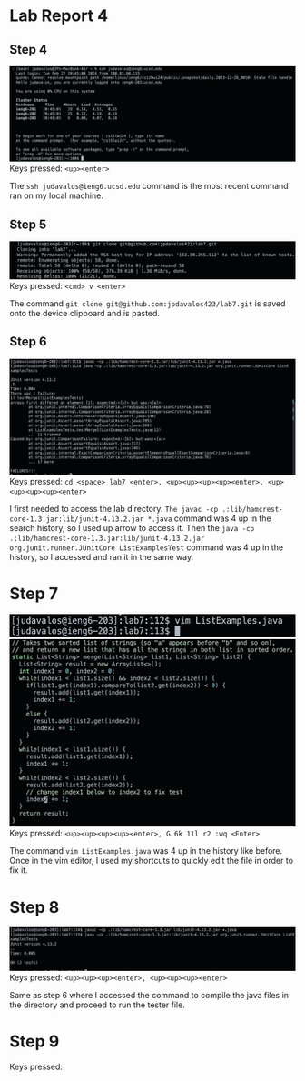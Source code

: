 # Lab Report 4

## Step 4

![Image](lab-report-4-pics/step4.png)
Keys pressed: `<up><enter>`

The `ssh judavalos@ieng6.ucsd.edu` command is the most recent command ran on my local machine.

## Step 5

![Image](lab-report-4-pics/step5.png)
Keys pressed: `<cmd> v <enter>`

The command `git clone git@github.com:jpdavalos423/lab7.git` is saved onto the device clipboard and is pasted.

## Step 6

![Image](lab-report-4-pics/step6.png)
Keys pressed: `cd <space> lab7 <enter>, <up><up><up><up><enter>, <up><up><up><up><enter>`

I first needed to access the lab directory. `The javac -cp .:lib/hamcrest-core-1.3.jar:lib/junit-4.13.2.jar *.java` command was 4 up in the search history, so I used up arrow to access it. Then the `java -cp .:lib/hamcrest-core-1.3.jar:lib/junit-4.13.2.jar org.junit.runner.JUnitCore ListExamplesTest` command was 4 up in the history, so I accessed and ran it in the same way.

# Step 7

![Image](lab-report-4-pics/step7-1.png)![Image](lab-report-4-pics/step7-2.png)
Keys pressed: `<up><up><up><up><enter>, G 6k 11l r2 :wq <Enter>`

The command `vim ListExamples.java` was 4 up in the history like before. Once in the vim editor, I used my shortcuts to quickly edit the file in order to fix it.

# Step 8

![Image](lab-report-4-pics/step8.png)
Keys pressed: `<up><up><up><enter>, <up><up><up><enter>`

Same as step 6 where I accessed the command to compile the java files in the directory and proceed to run the tester file.

# Step 9
Keys pressed: 

